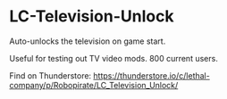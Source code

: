 # LC-Television-Unlock
Auto-unlocks the television on game start.

Useful for testing out TV video mods. 800 current users.

Find on Thunderstore: https://thunderstore.io/c/lethal-company/p/Robopirate/LC_Television_Unlock/
